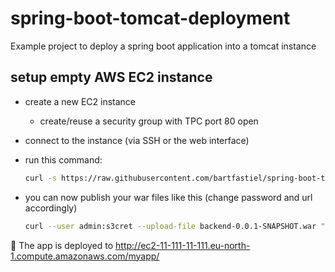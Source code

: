 # spring-boot-tomcat-deployment

Example project to deploy a spring boot application into a tomcat instance

## setup empty AWS EC2 instance

* create a new EC2 instance
  * create/reuse a security group with TPC port 80 open
* connect to the instance (via SSH or the web interface)
* run this command:
    ```bash
    curl -s https://raw.githubusercontent.com/bartfastiel/spring-boot-tomcat-deployment/main/provisioning.sh | bash -s
    ```

* you can now publish your war files like this (change password and url accordingly)
    ```bash
    curl --user admin:s3cret --upload-file backend-0.0.1-SNAPSHOT.war "http://ec2-11-111-11-111.eu-north-1.compute.amazonaws.com/manager/text/deploy?path=/myapp" -v
    ```

🚀 The app is deployed to http://ec2-11-111-11-111.eu-north-1.compute.amazonaws.com/myapp/ 
